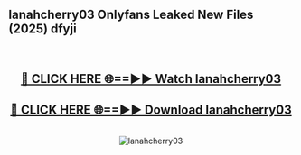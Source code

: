 <h2>lanahcherry03 Onlyfans Leaked New Files (2025) dfyji</h2>
<br>
<div align="center">
<h2><a href="https://mediafiles.top/lanahcherry03&ref=git" rel="nofollow">🔴 CLICK HERE 🌐==►► Watch lanahcherry03</a></h2>
<h2><a href="https://mediafiles.top/lanahcherry03&ref=git" rel="nofollow">🔴 CLICK HERE 🌐==►► Download lanahcherry03</a></h2>
<br>
<a href="https://mediafiles.top/lanahcherry03&ref=git" rel="nofollow" data-target="animated-image.originalLink"><img src="https://i.ibb.co.com/xMMVF88/686577567.gif" alt="lanahcherry03" style="max-width: 100%; display: inline-block;" data-target="animated-image.originalImage"></a>
</div>
<br>
<br>